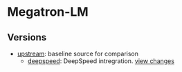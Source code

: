 # Megatron-LM

## Versions
* [upstream](upstream): baseline source for comparison
    * [deepspeed](deepspeed): DeepSpeed intregration. [view changes](https://github.com/jeffra/DSE/pull/1/files)

